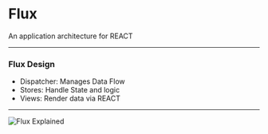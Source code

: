 # Flux

An application architecture for REACT

---

### Flux Design

- Dispatcher: Manages Data Flow
- Stores:  Handle State and logic
- Views:   Render data via REACT

---

![Flux Explained](https://facebook.github.io/flux/img/flux-simple-f8-diagram-explained-1300w.png)